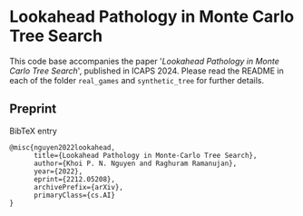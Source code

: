 # Lookahead Pathology in Monte Carlo Tree Search

This code base accompanies the paper '_Lookahead Pathology in Monte Carlo Tree Search_', published in ICAPS 2024. Please read the README in each of the folder `real_games` and `synthetic_tree` for further details.

## Preprint

BibTeX entry
```
@misc{nguyen2022lookahead,
      title={Lookahead Pathology in Monte-Carlo Tree Search}, 
      author={Khoi P. N. Nguyen and Raghuram Ramanujan},
      year={2022},
      eprint={2212.05208},
      archivePrefix={arXiv},
      primaryClass={cs.AI}
}
```
